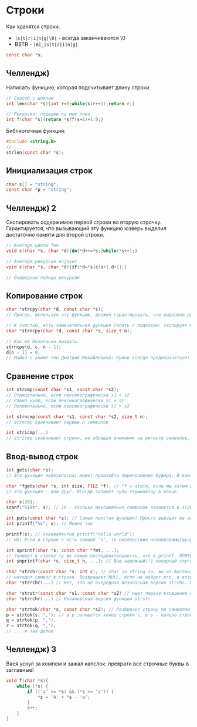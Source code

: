# Строки
Как хранятся строки:
 
* `|s|t|r|i|n|g|\0|` - всегда заканчиваются \0 
* BSTR - `|6|_|s|t|r|i|n|g|`

```c
const char *s;
```

## Челлендж)
Написать функцию, которая подсчитывает длину строки

```c
// Способ с циклом
int len(char *s){int r=0;while(s[r++]);return r;}

// Рекурсия: подержи-ка мое пиво
int f(char *s){return *s?f(s+1)+1:0;}
```

Библиотечная функция:

```c
#include <string.h>
// ...
strlen(const char *s);
```

## Инициализация строк
```c
char s[] = "string";
const char *p = "string";
```

## Челлендж) 2
Скопировать содержимое первой строки во вторую строчку. Гарантируется, что вызывающий эту функцию юзверь выделил достаточно памяти для второй строки.

```c
// Average циклы fan
void c(char *s, char *d){do{*d++=*s;}while(*s++);}

// Average рекурсия enjoyer
void c(char *s, char *d){if(*d=*s)c(s+1,d+1);} 

// Очередная победа рекурсии
```

## Копирование строк
```c
char *strcpy(char *d, const char *s);
// Прогер, используя эту функцию, должен гарантировать, что выделено достаточно памяти для d.

// К счастью, есть замечательная функция (опять с подвохом: скопирует максимум n байт, но если она дошла до n-го символа, то может не записать нуль-терминатор в конце.
char *strncpy(char *d, const char *s, size_t n);

// Как ее безопасно вызвать:
strncpy(d, c, n - 1);
d[n - 1] = 0;
// Майка с аниме-тян Дмитрия Михайловича: Нужно всегда предохраняться! Используй strncpy!
```

## Сравнение строк
```c
int strcmp(const char *s1, const char *s2);
// Отрицательна, если лексикографически s1 < s2
// Равна нулю, если лексикографически s1 = s2
// Положительна, если лексикографически s1 > s2

int strncmp(const char *s1, const char *s2, size_t n);
// strncmp сравнивает первые n символов

int stricmp(...)
// stricmp сравнивает строки, не обращая внимания на регистр символов, то есть 'A' = 'a'
```

## Ввод-вывод строк
```c
int gets(char *s); 
// Эта функция небезопасна: может произойти переполнение буфера. Я вам запрещаю использовать gets!

char *fgets(char *s, int size, FILE *f); // *f = stdin, если мы хотим ввод из консоли(стандартный поток ввода)
// Эта функция - ваш друг. ВСЕГДА запишет нуль-терминатор в конце.

char s[20];
scanf("%19s", s); // 19 - сколько максимально символов запишется в s(20-й символ - нуль-терминатор)

int puts(const char *s); // Самая простая функция! Просто выводит на экран строку s. Че-то там возвращает.
int printf("%s", s); // Можно так

printf(s); // эквивалентно printf("Hello world");
// НО! Если в строке s есть символ '%', то последствия непоправимы(шучу, просто функция printf будет некорректно работать, так как, увидев %, она не сможет обратиться к аргументу)

int sprintf(char *s, const char *fmt, ...);
// Запишет в строку ту же самую последовательность, что в printf. ОПЯТЬ НЕБЕЗОПАСНО!
int snprintf(char *s, size_t n, ...); // Ваш надежный(!) покорный слуга
```

```c
char *strchr(const char *s, int c); // char in string (о, вы из Англии)
// находит символ в строке. Возвращает NULL, если не найдет его, и возвращает адрес на символ в строке.
char *strrchr(...) // Нет, это не очередная безопасная версия strchr. Просто ищет символ задом наперед(привет Нолану)

char *strstr(const char *s1, const char *s2) // ищет первое вхождение строки s2 в строке s1
char *strrchr(...) // Нолановская версия функции strstr

char *strtok(char *s, const char *s2); // Разбивает строку по символам s2
p = strtok(s, ","); // в p запишется конец строки s, в s - начало строки s
q = strtok(p, ",");
r = strtok(q, ",");
// ... и так далее
```

## Челлендж) 3
Вася уснул за компом и зажал капслок: преврати все строчные буквы в заглавные!

```c
void f(char *s){ 
    while (*s) {
        if (('a' <= *s) && (*s <= 'z')) {
            *s = 'A' + *s - 'a';
        }
        s++;
    }
}
```
